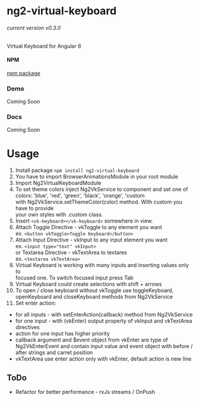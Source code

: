# ng2-virtual-keyboard
###### current version v0.3.0

Virtual Keyboard for Angular 6

#### NPM
[npm package](https://www.npmjs.com/package/ng2-virtual-keyboard)

### Demo
Coming Soon

### Docs
Coming Soon

# Usage
1. Install package
`npm install ng2-virtual-keyboard`
2. You have to import BrowserAnimationsModule in your root module
3. Import Ng2VirtualKeyboardModule
4. To set theme colors inject Ng2VkService to component
and set one of colors: 'blue', 'red', 'green', 'black', 'orange', 'custom \
with Ng2VkService.setThemeColor(color) method. With custom you have to provide \
your own styles with .custom class.
5. Insert `<vk-keyboard></vk-keyboard>` somewhere in view.
6. Attach Toggle Directive - vkToggle to any element you want \
ex. `<button vkToggle>Toggle Keyboard</button>`
7. Attach Input Directive - vkInput to any input element you want \
ex. `<input type="text" vkInput>` \
or Textarea Directive - vkTextArea to textares \
ex. `<textarea vkTextArea>`
8. Virtual Keyboard is working with many inputs and inserting values only to \
   focused one. To switch focused input press Tab
9. Virtual Keyboard could create selections with shift + arrows
10. To open / close keyboard without vkToggle use toggleKeyboard, openKeyboard and closeKeyboard methods from Ng2VkService
11. Set enter action:
- for all inputs - with setEnterAction(callback) method from Ng2VkService
- for one input - with (vkEnter) output property of vkInput and vkTextArea directives
- action for one input has higher priority
- callback argument and $event object from vkEnter are type of Ng2VkEnterEvent and contain input value and event object
with before / after strings and carret position
- vkTextArea use enter action only with vkEnter, default action is new line

## ToDo
- Refactor for better performance - rxJs streams / OnPush
